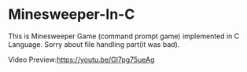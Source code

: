 # Minesweeper-In-C
This is Minesweeper Game (command prompt game) implemented in C Language.
Sorry about file handling part(it was bad).

Video Preview:https://youtu.be/Gl7pg75ueAg